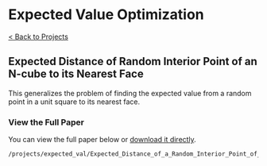# Expected Value Optimization

[< Back to Projects](/projects)

## Expected Distance of Random Interior Point of an N-cube to its Nearest Face

This generalizes the problem of finding the expected value from a random point in a unit square to its nearest face.

### View the Full Paper

You can view the full paper below or [download it directly](/projects/expected_val/Expected_Distance_of_a_Random_Interior_Point_of_an_n_cube_to_its_nearest_face.pdf).

```pdf
/projects/expected_val/Expected_Distance_of_a_Random_Interior_Point_of_an_n_cube_to_its_nearest_face.pdf
```
